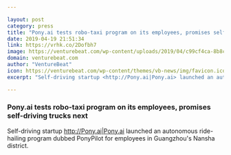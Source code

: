 ```yaml
---

layout: post
category: press
title: "Pony.ai tests robo-taxi program on its employees, promises self-driving trucks next"
date: 2019-04-19 21:51:34
link: https://vrhk.co/2Dofbh7
image: https://venturebeat.com/wp-content/uploads/2019/04/c99cf4ca-8b8c-4122-b001-ae4d06950384.png?w=1200&strip=all
domain: venturebeat.com
author: "VentureBeat"
icon: https://venturebeat.com/wp-content/themes/vb-news/img/favicon.ico
excerpt: "Self-driving startup <http://Pony.ai|Pony.ai> launched an autonomous ride-hailing program dubbed PonyPilot for employees in Guangzhou's Nansha district."

---
```


### Pony.ai tests robo-taxi program on its employees, promises self-driving trucks next

Self-driving startup <http://Pony.ai|Pony.ai> launched an autonomous ride-hailing program dubbed PonyPilot for employees in Guangzhou's Nansha district.